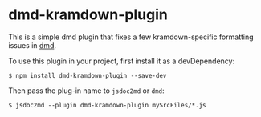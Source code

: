 # dmd-kramdown-plugin

This is a simple dmd plugin that fixes a few kramdown-specific formatting issues
in [dmd](https://github.com/jsdoc2md/dmd).

To use this plugin in your project, first install it as a devDependency:

```
$ npm install dmd-kramdown-plugin --save-dev
```

Then pass the plug-in name to `jsdoc2md` or `dmd`:

```
$ jsdoc2md --plugin dmd-kramdown-plugin mySrcFiles/*.js
```
